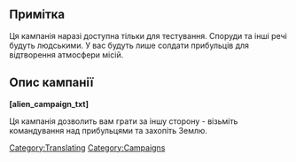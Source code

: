 ## Примітка

Ця кампанія наразі доступна тільки для тестування. Споруди та інші речі
будуть людськими. У вас будуть лише солдати прибульців для відтворення
атмосфери місій.

## Опис кампанії

**\[alien_campaign_txt\]**

Ця кампанія дозволить вам грати за іншу сторону - візьміть командування
над прибульцями та захопіть Землю.

[Category:Translating](Category:Translating "wikilink")
[Category:Campaigns](Category:Campaigns "wikilink")